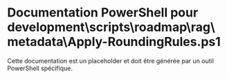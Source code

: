 # Documentation PowerShell pour development\scripts\roadmap\rag\metadata\Apply-RoundingRules.ps1

Cette documentation est un placeholder et doit être générée par un outil PowerShell spécifique.
